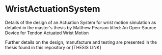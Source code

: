 # WristActuationSystem
Details of the design of an Actuation System for wrist motion simulation as detailed in the master's thesis by Matthew Pearson titled: An Open-Source Device for Tendon Actuated Wrist Motion

Further details on the design, manufacture and testing are presented in the thesis found in this repository or [THESIS LINK]
